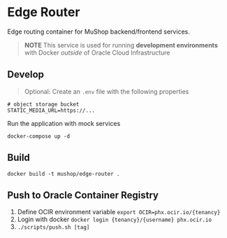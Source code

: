 # Edge Router

Edge routing container for MuShop backend/frontend services.

> **NOTE** This service is used for running **development environments** with Docker
_outside_ of Oracle Cloud Infrastructure

## Develop

> Optional: Create an `.env` file with the following properties

```shell
# object storage bucket
STATIC_MEDIA_URL=https://...
```

Run the application with mock services

```text
docker-compose up -d
```

## Build

```shell
docker build -t mushop/edge-router .
```

## Push to Oracle Container Registry

1. Define OCIR environment variable `export OCIR=phx.ocir.io/{tenancy}`
1. Login with docker `docker login {tenancy}/{username} phx.ocir.io`
1. `./scripts/push.sh [tag]`
